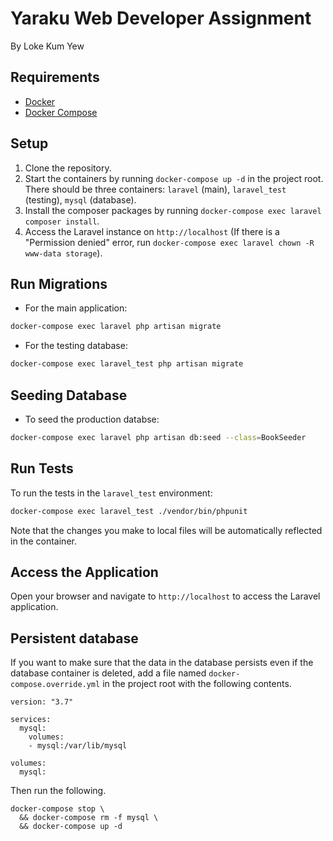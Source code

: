 # Yaraku Web Developer Assignment

By Loke Kum Yew

## Requirements

- [Docker](https://docs.docker.com/install)
- [Docker Compose](https://docs.docker.com/compose/install)

## Setup

1. Clone the repository.
2. Start the containers by running `docker-compose up -d` in the project root. There should be three containers: `laravel` (main), `laravel_test` (testing), `mysql` (database).
3. Install the composer packages by running `docker-compose exec laravel composer install`.
4. Access the Laravel instance on `http://localhost` (If there is a "Permission denied" error, run `docker-compose exec laravel chown -R www-data storage`).

## Run Migrations

- For the main application:

```bash
docker-compose exec laravel php artisan migrate
```

- For the testing database:

```bash
docker-compose exec laravel_test php artisan migrate
```

## Seeding Database

- To seed the production databse:

```bash
docker-compose exec laravel php artisan db:seed --class=BookSeeder
```

## Run Tests

To run the tests in the `laravel_test` environment:

```bash
docker-compose exec laravel_test ./vendor/bin/phpunit
```

Note that the changes you make to local files will be automatically reflected in the container.

## Access the Application

Open your browser and navigate to `http://localhost` to access the Laravel application.


## Persistent database

If you want to make sure that the data in the database persists even if the database container is deleted, add a file named `docker-compose.override.yml` in the project root with the following contents.
```
version: "3.7"

services:
  mysql:
    volumes:
    - mysql:/var/lib/mysql

volumes:
  mysql:
```
Then run the following.
```
docker-compose stop \
  && docker-compose rm -f mysql \
  && docker-compose up -d
``` 
